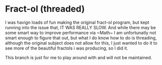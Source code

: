 # Fract-ol (threaded)

I was havign loads of fun making the original fract-ol program, but kept running into the issue that, IT WAS REALLY SLOW.
And while there may be some smart way to improve performance via ~Math~ I am unfortunatly not smart enough to figure that out, but what I do know how to do is threading, although the original subject does not allow for this, I just wanted to do it to see more of the beautiful fractols i was producing, so I did it.

This branch is just for me to play around with and will not be maintained.
